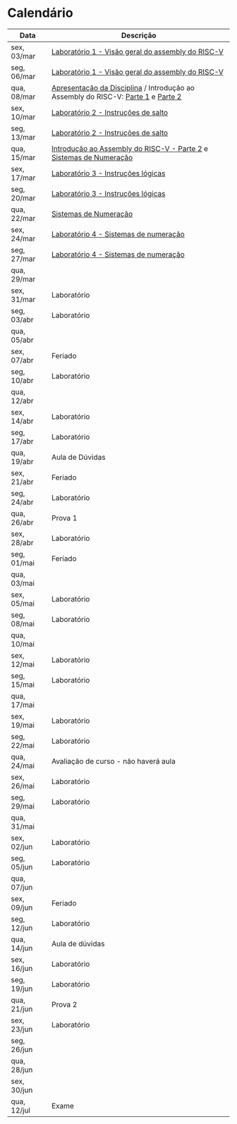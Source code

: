 # Calendário

| Data      | Descrição |
|---|---|
|sex, 03/mar|[Laboratório 1 - Visão geral do assembly do RISC-V](../lab01)|
|seg, 06/mar|[Laboratório 1 - Visão geral do assembly do RISC-V](../lab01)|
|qua, 08/mar|[Apresentação da Disciplina](../slides/apresentacao) / Introdução ao Assembly do RISC-V: [Parte 1](../slides/assembly01) e [Parte 2](../slides/assembly02) |
|sex, 10/mar|[Laboratório 2 - Instruções de salto](../lab02)|
|seg, 13/mar|[Laboratório 2 - Instruções de salto](../lab02)|
|qua, 15/mar|[Introdução ao Assembly do RISC-V - Parte 2](../slides/assembly02) e [Sistemas de Numeração](../slides/binario02) |
|sex, 17/mar|[Laboratório 3 - Instruções lógicas](../lab03)|
|seg, 20/mar|[Laboratório 3 - Instruções lógicas](../lab03)|
|qua, 22/mar|[Sistemas de Numeração](../slides/binario02)|
|sex, 24/mar|[Laboratório 4 - Sistemas de numeração](../lab04)|
|seg, 27/mar|[Laboratório 4 - Sistemas de numeração](../lab04)|
|qua, 29/mar| |
|sex, 31/mar|Laboratório|
|seg, 03/abr|Laboratório|
|qua, 05/abr| |
|sex, 07/abr|Feriado|
|seg, 10/abr|Laboratório|
|qua, 12/abr| |
|sex, 14/abr|Laboratório|
|seg, 17/abr|Laboratório|
|qua, 19/abr|Aula de Dúvidas |
|sex, 21/abr|Feriado|
|seg, 24/abr|Laboratório|
|qua, 26/abr|Prova 1|
|sex, 28/abr|Laboratório|
|seg, 01/mai|Feriado|
|qua, 03/mai| |
|sex, 05/mai|Laboratório|
|seg, 08/mai|Laboratório|
|qua, 10/mai| |
|sex, 12/mai|Laboratório|
|seg, 15/mai|Laboratório|
|qua, 17/mai| |
|sex, 19/mai|Laboratório|
|seg, 22/mai|Laboratório|
|qua, 24/mai|Avaliação de curso - não haverá aula|
|sex, 26/mai|Laboratório|
|seg, 29/mai|Laboratório|
|qua, 31/mai| |
|sex, 02/jun|Laboratório|
|seg, 05/jun|Laboratório|
|qua, 07/jun| |
|sex, 09/jun|Feriado|
|seg, 12/jun|Laboratório|
|qua, 14/jun|Aula de dúvidas|
|sex, 16/jun|Laboratório|
|seg, 19/jun|Laboratório|
|qua, 21/jun|Prova 2|
|sex, 23/jun|Laboratório|
|seg, 26/jun||
|qua, 28/jun||
|sex, 30/jun||
|qua, 12/jul|Exame|
